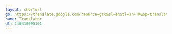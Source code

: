 ```yaml
---
layout: shorturl
go: https://translate.google.com/?source=gtx&sl=en&tl=zh-TW&op=translate
name: Translator
dt: 240410095101
---
```

